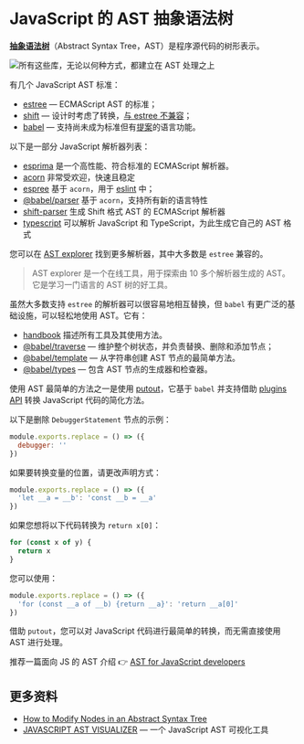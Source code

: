 # JavaScript 的 AST 抽象语法树

[**抽象语法树**](https://zh.wikipedia.org/wiki/%E6%8A%BD%E8%B1%A1%E8%AA%9E%E6%B3%95%E6%A8%B9)（Abstract Syntax Tree，AST）是程序源代码的树形表示。

![所有这些库，无论以何种方式，都建立在 AST 处理之上](https://upload-images.jianshu.io/upload_images/18281896-ddd5073aa76cf2da.png?imageMogr2/auto-orient/strip%7CimageView2/2/w/1240)

有几个 JavaScript AST 标准：

- [estree](https://github.com/estree/estree) — ECMAScript AST 的标准；
- [shift](https://shift-ast.org/) — 设计时考虑了转换，[与 estree 不兼容](https://blog.shapesecurity.com/2015/01/06/a-technical-comparison-of-the-shift-and-spidermonkey-ast-formats/)；
- [babel](https://github.com/babel/babel/blob/main/packages/babel-parser/ast/spec.md) — 支持尚未成为标准但有[提案](https://github.com/tc39/proposals)的语言功能。

以下是一部分 JavaScript 解析器列表：

- [esprima](https://esprima.org/) 是一个高性能、符合标准的 ECMAScript 解析器。
- [acorn](https://github.com/acornjs/acorn) 非常受欢迎，快速且稳定
- [espree](https://github.com/eslint/espree) 基于 `acorn`，用于 [eslint](https://eslint.org/) 中；
- [@babel/parser](https://babeljs.io/docs/en/babel-parser) 基于 `acorn`，支持所有新的语言特性
- [shift-parser](https://shift-ast.org/parser.html) 生成 Shift 格式 AST 的 ECMAScript 解析器
- [typescript](https://github.com/Microsoft/TypeScript/wiki/Using-the-Compiler-API) 可以解析 JavaScript 和 TypeScript，为此生成它自己的 AST 格式

您可以在 [AST explorer](https://astexplorer.net/) 找到更多解析器，其中大多数是 `estree` 兼容的。

> AST explorer 是一个在线工具，用于探索由 10 多个解析器生成的 AST。它是学习一门语言的 AST 树的好工具。

虽然大多数支持 `estree` 的解析器可以很容易地相互替换，但 `babel` 有更广泛的基础设施，可以轻松地使用 AST。它有：

- [handbook](https://github.com/jamiebuilds/babel-handbook/blob/master/translations/en/plugin-handbook.md) 描述所有工具及其使用方法。
- [@babel/traverse](https://babeljs.io/docs/en/babel-traverse.html) — 维护整个树状态，并负责替换、删除和添加节点；
- [@babel/template](https://babeljs.io/docs/en/babel-template) — 从字符串创建 AST 节点的最简单方法。
- [@babel/types](https://babeljs.io/docs/en/babel-types) — 包含 AST 节点的生成器和检查器。

使用 AST 最简单的方法之一是使用 [putout](https://github.com/coderaiser/putout)，它基于 `babel` 并支持借助 [plugins API](https://github.com/coderaiser/putout#plugins-api) 转换 JavaScript 代码的简化方法。

以下是删除 `DebuggerStatement` 节点的示例：

```js
module.exports.replace = () => ({
  debugger: ''
})
```

如果要转换变量的位置，请更改声明方式：

```js
module.exports.replace = () => ({
  'let __a = __b': 'const __b = __a'
})
```

如果您想将以下代码转换为 `return x[0]`：

```js
for (const x of y) {
  return x
}
```

您可以使用：

```js
module.exports.replace = () => ({
  'for (const __a of __b) {return __a}': 'return __a[0]'
})
```

借助 `putout`，您可以对 JavaScript 代码进行最简单的转换，而无需直接使用 AST 进行处理。

推荐一篇面向 JS 的 AST 介绍 👉 [AST for JavaScript developers](https://itnext.io/ast-for-javascript-developers-3e79aeb08343)

## 更多资料

- [How to Modify Nodes in an Abstract Syntax Tree](https://css-tricks.com/how-to-modify-nodes-in-an-abstract-syntax-tree/)
- [JAVASCRIPT AST VISUALIZER](https://resources.jointjs.com/demos/javascript-ast) — 一个 JavaScript AST 可视化工具
